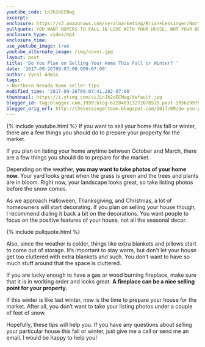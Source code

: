 ```yaml
---
youtube_code: LnJh2oECNwg
excerpt:
enclosure: https://s3.amazonaws.com/vyralmarketing/Brian+Lessinger/Northern+Nevada+Real+Estate-+Do+You+Plan+on+Selling+Your+Home+This+Fall+or+Winter%253F+(1).mp4
pullquote: YOU WANT BUYERS TO FALL IN LOVE WITH YOUR HOUSE, NOT YOUR DECORATIONS.
enclosure_type: video/mp4
enclosure_time:
use_youtube_image: true
youtube_alternate_image: /img/cover.jpg
layout: post
title: 'Do You Plan on Selling Your Home This Fall or Winter? '
date: '2017-09-26T09:07:00.000-07:00'
author: Vyral Admin
tags:
- Northern Nevada home seller tips
modified_time: '2017-09-26T09:07:41.282-07:00'
thumbnail: https://i.ytimg.com/vi/LnJh2oECNwg/default.jpg
blogger_id: tag:blogger.com,1999:blog-622840313272678510.post-1956299766806644088
blogger_orig_url: http://thelessingerteam.blogspot.com/2017/09/do-you-plan-on-selling-your-home-this.html
---
```

{% include youtube.html %}
If you want to sell your home this fall or winter, there are a few things you should do to prepare your property for the market.

If you plan on listing your home anytime between October and March, there are a few things you should do to prepare for the market.

Depending on the weather, **you may want to take photos of your home now.** Your yard looks great when the grass is green and the trees and plants are in bloom. Right now, your landscape looks great, so take listing photos before the snow comes.

As we approach Halloween, Thanksgiving, and Christmas, a lot of homeowners will start decorating. If you plan on selling your house though, I recommend dialing it back a bit on the decorations. You want people to focus on the positive features of your house, not all the seasonal decor.

{% include pullquote.html %}

Also, since the weather is colder, things like extra blankets and pillows start to come out of storage. It’s important to stay warm, but don’t let your house get too cluttered with extra blankets and such. You don’t want to have so much stuff around that the space is cluttered.

If you are lucky enough to have a gas or wood burning fireplace, make sure that it is in working order and looks great. **A fireplace can be a nice selling point for your property.**

If this winter is like last winter, now is the time to prepare your house for the market. After all, you don’t want to take your listing photos under a couple of feet of snow.

Hopefully, these tips will help you. If you have any questions about selling your particular house this fall or winter, just give me a call or send me an email. I would be happy to help you!
